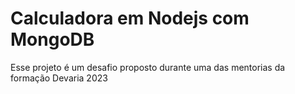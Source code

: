 # Calculadora em Nodejs com MongoDB 
 Esse projeto é um desafio proposto durante uma das mentorias da formação Devaria 2023 
